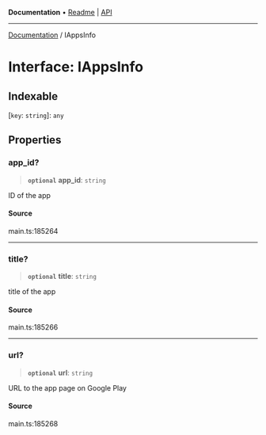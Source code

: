 **Documentation** • [Readme](../README.md) \| [API](../globals.md)

***

[Documentation](../README.md) / IAppsInfo

# Interface: IAppsInfo

## Indexable

 \[`key`: `string`\]: `any`

## Properties

### app\_id?

> **`optional`** **app\_id**: `string`

ID of the app

#### Source

main.ts:185264

***

### title?

> **`optional`** **title**: `string`

title of the app

#### Source

main.ts:185266

***

### url?

> **`optional`** **url**: `string`

URL to the app page on Google Play

#### Source

main.ts:185268
